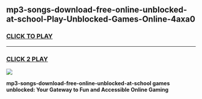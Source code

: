 
## mp3-songs-download-free-online-unblocked-at-school-Play-Unblocked-Games-Online-4axa0
<h3>
<a href="https://premium76.site?title=mp3-songs-download-free-online-unblocked-at-school&ref=25A">CLICK TO PLAY</a></h3>
<hr>

<h3>
<a href="https://premium76.site?title=mp3-songs-download-free-online-unblocked-at-school&ref=25A">CLICK 2 PLAY</a>
  
</h3>

<a href="https://premium76.site?title=mp3-songs-download-free-online-unblocked-at-school&ref=25A"><img src="https://clearcache.store/games.png"></a>


**mp3-songs-download-free-online-unblocked-at-school games unblocked: Your Gateway to Fun and Accessible Online Gaming**
